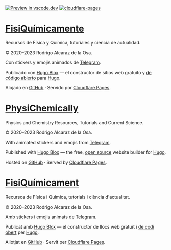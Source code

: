 [![Preview in vscode.dev](https://img.shields.io/badge/preview%20in-vscode.dev-blue)](https://vscode.dev/github/rodrigoalcarazdelaosa/fisiquimicamente) <a href="https://github.com/rodrigoalcarazdelaosa/fisiquimicamente/actions/workflows/publish-CFP.yml" target="_blank" rel="noopener"><img draggable="false" class="icon" alt="cloudflare-pages" src="https://github.com/rodrigoalcarazdelaosa/fisiquimicamente/actions/workflows/publish-CFP.yml/badge.svg"></a>

# [FisiQuímicamente](https://fisiquimicamente.com/)

Recursos de Física y Química, tutoriales y ciencia de actualidad.

&copy; 2020&ndash;2023 Rodrigo Alcaraz de la Osa.

Con stickers y emojis animados de <a href="https://telegram.org/blog/animated-stickers/blog/animated-stickers" target="_blank" rel="noopener" title="Telegram">Telegram</a>.

Publicado con <a href="https://hugoblox.com" target="_blank" rel="noopener">Hugo Blox</a> —
    el constructor de sitios web gratuito y <a href="https://github.com/HugoBlox/hugo-blox-builder" target="_blank" rel="noopener">
    de código abierto</a> para <a href="https://gohugo.io" target="_blank" rel="noopener">Hugo</a>.

Alojado en <a href="https://github.com/rodrigoalcarazdelaosa/fisiquimicamente" target="_blank" rel="noopener">GitHub</a> · Servido por <a href="https://pages.cloudflare.com" target="_blank" rel="noopener">Cloudflare Pages</a>.

# [PhysiChemically](https://physichemically.com/)

Physics and Chemistry Resources, Tutorials and Current Science.

&copy; 2020&ndash;2023 Rodrigo Alcaraz de la Osa.

With animated stickers and emojis from <a href="https://telegram.org/blog/animated-stickers" target="_blank" rel="noopener" title="Telegram">Telegram</a>.

Published with <a href="https://hugoblox.com" target="_blank" rel="noopener">Hugo Blox</a>  —
    the free, <a href="https://github.com/HugoBlox/hugo-blox-builder" target="_blank" rel="noopener">
    open source</a> website builder for <a href="https://gohugo.io" target="_blank" rel="noopener">Hugo</a>.

Hosted on <a href="https://github.com/rodrigoalcarazdelaosa/fisiquimicamente" target="_blank" rel="noopener">GitHub</a> · Served by <a href="https://pages.cloudflare.com" target="_blank" rel="noopener">Cloudflare Pages</a>.

# [FisiQuímicament](https://fisiquimicament.com/)

Recursos de Física i Química, tutorials i ciència d'actualitat.

&copy; 2020&ndash;2023 Rodrigo Alcaraz de la Osa.

Amb stickers i emojis animats de <a href="https://telegram.org/blog/animated-stickers" target="_blank" rel="noopener" title="Telegram">Telegram</a>.

Publicat amb <a href="https://hugoblox.com" target="_blank" rel="noopener">Hugo Blox</a> —
    el constructor de llocs web gratuït i <a href="https://github.com/HugoBlox/hugo-blox-builder" target="_blank" rel="noopener">
    de codi obert</a> per <a href="https://gohugo.io" target="_blank" rel="noopener">Hugo</a>.

Allotjat en <a href="https://github.com/rodrigoalcarazdelaosa/fisiquimicamente" target="_blank" rel="noopener">GitHub</a> · Servit per <a href="https://pages.cloudflare.com" target="_blank" rel="noopener">Cloudflare Pages</a>.